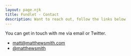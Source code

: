 ```yaml
---
layout: page.njk
title: Fundlet - Contact
description: Want to reach out, follow the links below
---
```


You can get in touch with me via email or Twitter.

- <matt@matthewsmith.com>
- [@matthewsmith](https://twitter.com/matthewsmith)